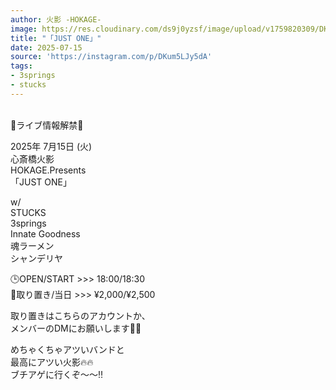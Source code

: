 ```yaml
---
author: 火影 -HOKAGE-
image: https://res.cloudinary.com/ds9j0yzsf/image/upload/v1759820309/DKum5LJy5dA.jpg
title: "「JUST ONE」"
date: 2025-07-15
source: 'https://instagram.com/p/DKum5LJy5dA'
tags:
- 3springs
- stucks
---
```

⁡<br>
⁡🎉ライブ情報解禁🎉

2025年 7月15日 (火)<br>
心斎橋火影<br>
HOKAGE.Presents<br>
「JUST ONE」

w/<br>
STUCKS<br>
3springs<br>
Innate Goodness<br>
魂ラーメン<br>
シャンデリヤ

🕒OPEN/START >>> 18:00/18:30<br>
🎫取り置き/当日 >>> ¥2,000/¥2,500

取り置きはこちらのアカウントか、<br>
メンバーのDMにお願いします🙇‍♀️

めちゃくちゃアツいバンドと<br>
最高にアツい火影🔥🔥<br>
ブチアゲに行くぞ〜〜‼️